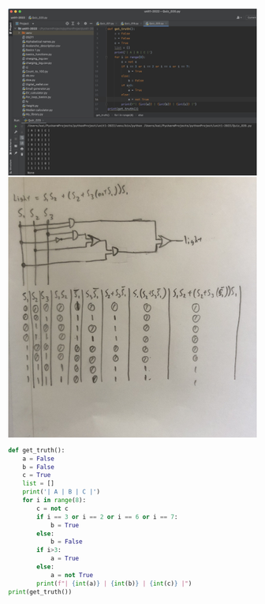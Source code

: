 ![Test](https://github.com/KaiFig/Unit_2/blob/main/Quizzes/Quiz_020_test.jpg)
![Boolean circuit](https://github.com/KaiFig/Unit_2/blob/main/Quizzes/Quiz_020_boolean_circuit.jpg)
```.py
def get_truth():
    a = False
    b = False
    c = True
    list = []
    print('| A | B | C |')
    for i in range(8):
        c = not c
        if i == 3 or i == 2 or i == 6 or i == 7:
            b = True
        else:
            b = False
        if i>3:
            a = True
        else:
            a = not True
        print(f"| {int(a)} | {int(b)} | {int(c)} |")
print(get_truth())
